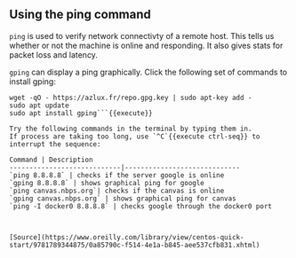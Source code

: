 ## Using the ping command ##

`ping` is used to verify network connectivty of a remote host. This tells us whether or not the machine is online and responding. It also gives stats for packet loss and latency.

`gping` can display a ping graphically. Click the following set of commands to install gping: 

```echo "deb http://packages.azlux.fr/debian/ buster main" | sudo tee /etc/apt/sources.list.d/azlux.list
wget -qO - https://azlux.fr/repo.gpg.key | sudo apt-key add -
sudo apt update
sudo apt install gping```{{execute}}

Try the following commands in the terminal by typing them in.
If process are taking too long, use `^C`{{execute ctrl-seq}} to interrupt the sequence:

Command | Description
----------------------------|-----------------------------
`ping 8.8.8.8` | checks if the server google is online
`gping 8.8.8.8` | shows graphical ping for google
`ping canvas.nbps.org`| checks if the canvas is online
`gping canvas.nbps.org` | shows graphical ping for canvas
`ping -I docker0 8.8.8.8` | checks google through the docker0 port



[Source](https://www.oreilly.com/library/view/centos-quick-start/9781789344875/0a85790c-f514-4e1a-b845-aee537cfb831.xhtml)

